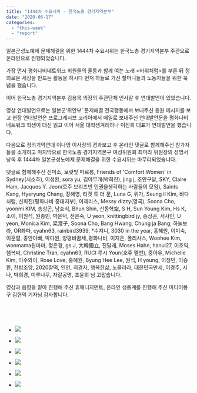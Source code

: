 ```yaml
---
title: "1444차 수요시위 - 한국노총 경기지역본부"
date: "2020-06-17"
categories: 
  - "this-week"
  - "report"
---
```


일본군성노예제 문제해결을 위한 1444차 수요시위는 한국노총 경기지역본부 주관으로 온라인으로 진행되었습니다.

가장 먼저 평화나비네트워크 회원들의 율동과 함께 여는 노래 <바위처럼>를 부른 뒤 정의로운 세상을 만드는 활동을 하시다 먼저 하늘로 가신 할머니들과 노동자들을 위한 묵념을 했습니다.

이어 한국노총 경기지역본부 김용목 의장의 주관단체 인사말 후 연대발언이 있었습니다.

영상 연대발언으로는 일본군‘위안부’ 문제해결 전국행동에서 보내주신 응원 메시지를 보고 현장 연대발언은 프로그레시브 코리아에서 메일로 보내주신 연대발언문을 평화나비네트워크 학생이 대신 읽고 이어 서울 대학생겨레하나 이진희 대표가 연대발언을 했습니다.

다음으로 정의기억연대 이나영 이사장의 경과보고 후 온라인 댓글로 함께해주신 참가자들을 소개하고 마지막으로 한국노총 경기지역본구 여성위원회 최미라 위원장의 성명서 낭독 후 1444차 일본군성노예제 문제해결을 위한 수요시위는 마무리되었습니다.

댓글로 함께해주신 신미소, 보랏빛 따르릉, Friends of 'Comfort Women' in Sydney(시소추), 이성환, sora yu, 김아무개(박희진), jing j, 조안구달, SKY, Claire Ham, Jacques Y. Jeon(​호주 브리즈번 인권을생각하는 사람들의 모임), Saints Kang, Hyeryung Chang, 장혜영, 티켓 투 더 문, Luna G, 위가, Seung il Kim, 바다처럼, 신희진(평화나비 중대지부), 이제리스, Messy dizzy(영국), Soona Cho, yoonmi KIM, 송상곤, 남호식, Bhun Shin, 신동혁空, S H, Sun Young Kim, Hs K, 소이, 이원석, 원종민, 박은덕, 전은숙, U yeon, knittingbird jy, 송상곤, 서샤인, U yeon, Monica Kim, 梁澄子, Soona Cho, Bang Hwang, Chung ja Bang, 하늘보라, OR좌파, cyahn63, rainbird3939, \*수지니, 3030 in the year, 홍혜원, 이미숙, 이훈렬, 종안아빠, 박다원, 양평바꿈세\_평화나비, 이지은, 폴리샤스, Woohee Kim, wonmama원마마, 정은경, gs.J, 大韓獨立, 진달래, Moses Hahn, hanul27, 이호익, 햄복짜, Christine Tran, cyahn63, RUCI 루시 Youn(호주 멜번), 중아우, Michelle Kim, 이수와이, Rose Love, 홍혜원, Byung Hee Lee, 원석, H young, 이정민, 이승환, 찬밥조앙, 2020찰떡, 인인, 최경자, 행복한삶, 노클라라, 대한민국만세, 이경주, 시나, 박희경, 미루나무, 자갈공명, 조윤희 님 고맙습니다.

영상과 음향을 맡아 진행해 주신 휴매니지먼트, 온라인 생중계를 진행해 주신 미디어몽구 김현익 기자님 감사합니다.

​

​

- ![](https://r2.womenandwar.net/2020/06/크기변환IMGP7800.jpg)
    
- ![](https://r2.womenandwar.net/2020/06/크기변환IMGP7812.jpg)
    
- ![](https://r2.womenandwar.net/2020/06/크기변환IMGP7823.jpg)
    
- ![](https://r2.womenandwar.net/2020/06/크기변환IMGP7832.jpg)
    
- ![](https://r2.womenandwar.net/2020/06/크기변환IMGP7840.jpg)
    
- ![](https://r2.womenandwar.net/2020/06/크기변환IMGP7847.jpg)
